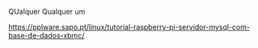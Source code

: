 QUalquer
Qualquer um

https://pplware.sapo.pt/linux/tutorial-raspberry-pi-servidor-mysql-com-base-de-dados-xbmc/
